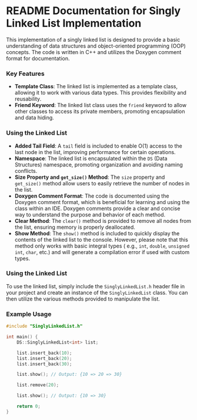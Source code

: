 # README Documentation for Singly Linked List Implementation

This implementation of a singly linked list is designed to provide a basic understanding of data structures and
object-oriented programming (OOP) concepts. The code is written in C++ and utilizes the Doxygen comment format for
documentation.

### Key Features

* **Template Class**: The linked list is implemented as a template class, allowing it to work with various data types.
  This provides flexibility and reusability.
* **Friend Keyword**: The linked list class uses the `friend` keyword to allow other classes to access its private
  members, promoting encapsulation and data hiding.

### Using the Linked List

* **Added Tail Field**: A `tail` field is included to enable O(1) access to the last node in the list, improving
  performance for certain operations.
* **Namespace**: The linked list is encapsulated within the `DS` (Data Structures) namespace, promoting organization and
  avoiding naming conflicts.
* **Size Property and `get_size()` Method**: The `size` property and `get_size()` method allow users to easily retrieve
  the number of nodes in the list.
* **Doxygen Comment Format**: The code is documented using the Doxygen comment format, which is beneficial for learning
  and using the class within an IDE. Doxygen comments provide a clear and concise way to understand the purpose and
  behavior of each method.
* **Clear Method**: The `clear()` method is provided to remove all nodes from the list, ensuring memory is properly
  deallocated.
* **Show Method**: The `show()` method is included to quickly display the contents of the linked list to the console.
  However, please note that this method only works with basic integral types (
  e.g., `int`, `double`, `unsigned int`, `char`, etc.) and will generate a compilation error if used with custom types.

### Using the Linked List

To use the linked list, simply include the `SinglyLinkedList.h` header file in your project and create an instance of
the `SinglyLinkedList` class. You can then utilize the various methods provided to manipulate the list.

### Example Usage

```cpp
#include "SinglyLinkedList.h"

int main() {
    DS::SinglyLinkedList<int> list;

    list.insert_back(10);
    list.insert_back(20);
    list.insert_back(30);

    list.show(); // Output: {10 => 20 => 30}

    list.remove(20);

    list.show(); // Output: {10 => 30}

    return 0;
}